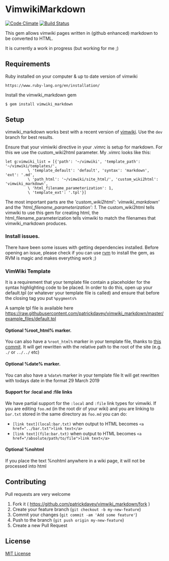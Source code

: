 # VimwikiMarkdown
[![Code Climate](https://codeclimate.com/github/patrickdavey/vimwiki_markdown/badges/gpa.svg)](https://codeclimate.com/github/patrickdavey/vimwiki_markdown) [![Build Status](https://travis-ci.org/patrickdavey/vimwiki_markdown.svg?branch=master)](https://travis-ci.org/patrickdavey/vimwiki_markdown)

This gem allows vimwiki pages written in (github enhanced) markdown
to be converted to HTML.

It is currently a work in progress (but working for me ;)

## Requirements

Ruby installed on your computer & up to date version of vimwiki

    https://www.ruby-lang.org/en/installation/

Install the vimwiki_markdown gem

    $ gem install vimwiki_markdown

## Setup

vimwiki_markdown works best with a recent version of [vimwiki](https://github.com/vimwiki/vimwiki). Use the `dev` branch for best results.

Ensure that your vimiwiki directive in your .vimrc is setup for markdown.  For
this we use the custom_wiki2html parameter.  My .vimrc looks like this:

    let g:vimwiki_list = [{'path': '~/vimwiki', 'template_path': '~/vimwiki/templates/',
              \ 'template_default': 'default', 'syntax': 'markdown', 'ext': '.md',
              \ 'path_html': '~/vimwiki/site_html/', 'custom_wiki2html': 'vimwiki_markdown',
              \ 'html_filename_parameterization': 1,
              \ 'template_ext': '.tpl'}]

The most important parts are the *'custom_wiki2html': 'vimwiki_markdown'* and the *'html_filename_parameterization': 1*. The custom_wiki2html tells vimwiki to use this gem for creating html, the html_filename_parameterization tells vimwiki to match the filenames that vimwiki_markdown produces.

### Install issues.
There have been some issues with getting dependencies installed. Before opening an issue, please check if you can use [rvm](http://rvm.io/) to install the gem, as RVM is magic and makes everything work ;)

### VimWiki Template

It is a requirement that your template file contain a placeholder
for the syntax highlighting code to be placed.  In order to do this,
open up your default.tpl (or whatever your template file is called)
and ensure that before the closing </head> tag you put
`%pygments%`

A sample tpl file is available here https://raw.githubusercontent.com/patrickdavey/vimwiki_markdown/master/example_files/default.tpl

#### Optional %root_html% marker.

You can also have a `%root_html%` marker in your template file, thanks
to [this commit](https://github.com/patrickdavey/vimwiki_markdown/commit/8645883b96df9962aba616d0d12961285cd3f4d7).
It will get rewritten with the relative path to the root
of the site (e.g. `./` or `../../` etc)

#### Optional %date% marker.

You can also have a `%date%` marker in your template file
It will get rewritten with todays date in the format 29 March 2019

#### Support for :local and :file links

We have partial support for the `:local` and `:file` link types for vimwiki.
If you are editing `foo.md` (in the root dir of your wiki) and you are linking to `bar.txt` stored in the same directory as `foo.md` you can do:

* `[link text](local:bar.txt)` when output to HTML becomes `<a href="../bar.txt">link text</a>`
* `[link text](file:bar.txt)` when output to HTML becomes `<a href="/absolute/path/to/file">link text</a>`

#### Optional %nohtml

If you place the text %nohtml anywhere in a wiki page, it will not be processed into html

## Contributing

Pull requests are very welcome

1. Fork it ( https://github.com/patrickdavey/vimwiki_markdown/fork )
2. Create your feature branch (`git checkout -b my-new-feature`)
3. Commit your changes (`git commit -am 'Add some feature'`)
4. Push to the branch (`git push origin my-new-feature`)
5. Create a new Pull Request

## License

[MIT License](http://opensource.org/licenses/mit-license.php)
